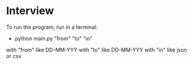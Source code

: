# Interview

To run the program, run in a terminal:

 - python main.py "from" "to" "in"
 
with "from" like DD-MM-YYY
with "to" like DD-MM-YYY
with "in" like json or csv
